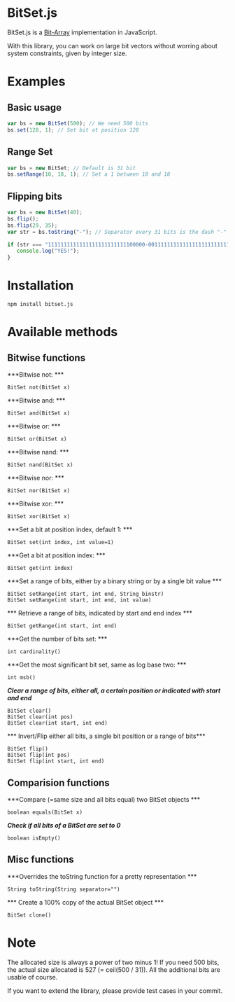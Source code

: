 # BitSet.js 

BitSet.js is a [Bit-Array](http://en.wikipedia.org/wiki/Bit_array) implementation in JavaScript.

With this library, you can work on large bit vectors without worring about system constraints, given by integer size.

Examples
===

Basic usage
---
```javascript
var bs = new BitSet(500); // We need 500 bits
bs.set(128, 1); // Set bit at position 128
```

Range Set
---
```javascript
var bs = new BitSet; // Default is 31 bit
bs.setRange(10, 18, 1); // Set a 1 between 10 and 18
```


Flipping bits
---
```javascript
var bs = new BitSet(40);
bs.flip();
bs.flip(29, 35);
var str = bs.toString("-"); // Separator every 31 bits is the dash "-"

if (str === "1111111111111111111111111100000-0011111111111111111111111111111") {
   console.log("YES!");
}
```

Installation
===

```
npm install bitset.js
```

Available methods
===

Bitwise functions
---
***Bitwise not: ***
```
BitSet not(BitSet x)
```
***Bitwise and: ***
```
BitSet and(BitSet x)
```
***Bitwise or: ***
```
BitSet or(BitSet x)
```
***Bitwise nand: ***
```
BitSet nand(BitSet x)
```
***Bitwise nor: ***
```
BitSet nor(BitSet x)
```
***Bitwise xor: ***
```
BitSet xor(BitSet x)
```
***Set a bit at position index, default 1: ***
```
BitSet set(int index, int value=1)
```
***Get a bit at position index: ***
```
BitSet get(int index)
```
***Set a range of bits, either by a binary string or by a single bit value ***
```
BitSet setRange(int start, int end, String binstr)
BitSet setRange(int start, int end, int value)
```
*** Retrieve a range of bits, indicated by start and end index ***
```
BitSet getRange(int start, int end)
```
***Get the number of bits set: ***
```
int cardinality()
```
***Get the most significant bit set, same as log base two: ***
```
int msb()
```
***Clear a range of bits, either all, a certain position or indicated with start and end***
```
BitSet clear()
BitSet clear(int pos)
BitSet clear(int start, int end)
```

*** Invert/Flip either all bits, a single bit position or a range of bits***
```
BitSet flip()
BitSet flip(int pos)
BitSet flip(int start, int end)
```

Comparision functions
---
***Compare (=same size and all bits equal) two BitSet objects ***
```
boolean equals(BitSet x)
```
***Check if all bits of a BitSet are set to 0***
```
boolean isEmpty()
```

Misc functions
---
***Overrides the toString function for a pretty representation ***
```
String toString(String separator="")
```
*** Create a 100% copy of the actual BitSet object ***
```
BitSet clone()
```


Note
===
The allocated size is always a power of two minus 1! If you need 500 bits, the actual size allocated is 527 (= ceil(500 / 31)). All the additional bits are usable of course.

If you want to extend the library, please provide test cases in your commit.